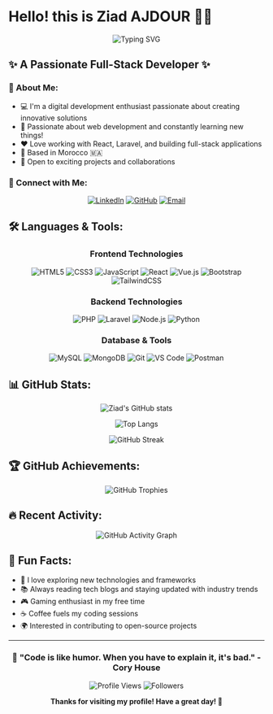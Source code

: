 # Hello! this is Ziad AJDOUR 👨‍💻

<div align="center">
  <img src="https://readme-typing-svg.herokuapp.com?font=Fira+Code&pause=1000&color=00F7FF&center=true&vCenter=true&width=435&lines=Full-Stack+Developer;Tech+Enthusiast;Problem+Solver;Always+Learning+New+Things!" alt="Typing SVG" />
</div>

## ✨ A Passionate Full-Stack Developer ✨

### 🔹 About Me:
- 💻 I'm a digital development enthusiast passionate about creating innovative solutions
- 🌱 Passionate about web development and constantly learning new things!
- ❤️ Love working with React, Laravel, and building full-stack applications
- 📍 Based in Morocco 🇲🇦
- 🎯 Open to exciting projects and collaborations

### 🔹 Connect with Me:
<div align="center">
  
[![LinkedIn](https://img.shields.io/badge/LinkedIn-0077B5?style=for-the-badge&logo=linkedin&logoColor=white)](https://linkedin.com/in/ziad-ajdour)
[![GitHub](https://img.shields.io/badge/GitHub-100000?style=for-the-badge&logo=github&logoColor=white)](https://github.com/ziadajdour)
[![Email](https://img.shields.io/badge/Email-D14836?style=for-the-badge&logo=gmail&logoColor=white)](mailto:ziad.ajdour@email.com)

</div>

## 🛠️ Languages & Tools:

<div align="center">

### Frontend Technologies
![HTML5](https://img.shields.io/badge/HTML5-E34F26?style=for-the-badge&logo=html5&logoColor=white)
![CSS3](https://img.shields.io/badge/CSS3-1572B6?style=for-the-badge&logo=css3&logoColor=white)
![JavaScript](https://img.shields.io/badge/JavaScript-F7DF1E?style=for-the-badge&logo=javascript&logoColor=black)
![React](https://img.shields.io/badge/React-20232A?style=for-the-badge&logo=react&logoColor=61DAFB)
![Vue.js](https://img.shields.io/badge/Vue.js-35495E?style=for-the-badge&logo=vue.js&logoColor=4FC08D)
![Bootstrap](https://img.shields.io/badge/Bootstrap-563D7C?style=for-the-badge&logo=bootstrap&logoColor=white)
![TailwindCSS](https://img.shields.io/badge/Tailwind_CSS-38B2AC?style=for-the-badge&logo=tailwind-css&logoColor=white)

### Backend Technologies  
![PHP](https://img.shields.io/badge/PHP-777BB4?style=for-the-badge&logo=php&logoColor=white)
![Laravel](https://img.shields.io/badge/Laravel-FF2D20?style=for-the-badge&logo=laravel&logoColor=white)
![Node.js](https://img.shields.io/badge/Node.js-43853D?style=for-the-badge&logo=node.js&logoColor=white)
![Python](https://img.shields.io/badge/Python-3776AB?style=for-the-badge&logo=python&logoColor=white)

### Database & Tools
![MySQL](https://img.shields.io/badge/MySQL-00000F?style=for-the-badge&logo=mysql&logoColor=white)
![MongoDB](https://img.shields.io/badge/MongoDB-4EA94B?style=for-the-badge&logo=mongodb&logoColor=white)
![Git](https://img.shields.io/badge/Git-F05032?style=for-the-badge&logo=git&logoColor=white)
![VS Code](https://img.shields.io/badge/VS_Code-007ACC?style=for-the-badge&logo=visual-studio-code&logoColor=white)
![Postman](https://img.shields.io/badge/Postman-FF6C37?style=for-the-badge&logo=postman&logoColor=white)

</div>

## 📊 GitHub Stats:

<div align="center">
  
![Ziad's GitHub stats](https://github-readme-stats.vercel.app/api?username=ziadajdour&show_icons=true&theme=radical&hide_border=true&bg_color=0D1117)

![Top Langs](https://github-readme-stats.vercel.app/api/top-langs/?username=ziadajdour&layout=compact&theme=radical&hide_border=true&bg_color=0D1117)

![GitHub Streak](https://github-readme-streak-stats.herokuapp.com/?user=ziadajdour&theme=radical&hide_border=true&background=0D1117)

</div>

## 🏆 GitHub Achievements:
<div align="center">
  
![GitHub Trophies](https://github-profile-trophy.vercel.app/?username=ziadajdour&theme=radical&no-frame=true&no-bg=true&margin-w=4)

</div>

## 🔥 Recent Activity:
<div align="center">
  
![GitHub Activity Graph](https://github-readme-activity-graph.vercel.app/graph?username=ziadajdour&theme=react-dark&hide_border=true&bg_color=0D1117)

</div>

## 🌟 Fun Facts:
- 🤖 I love exploring new technologies and frameworks
- 📚 Always reading tech blogs and staying updated with industry trends  
- 🎮 Gaming enthusiast in my free time
- ☕ Coffee fuels my coding sessions
- 🌍 Interested in contributing to open-source projects

---

<div align="center">
  
### 💫 "Code is like humor. When you have to explain it, it's bad." - Cory House

![Profile Views](https://komarev.com/ghpvc/?username=ziadajdour&color=blueviolet&style=flat-square&label=Profile+Views)
![Followers](https://img.shields.io/github/followers/ziadajdour?style=social)

**Thanks for visiting my profile! Have a great day! 🚀**

</div>
